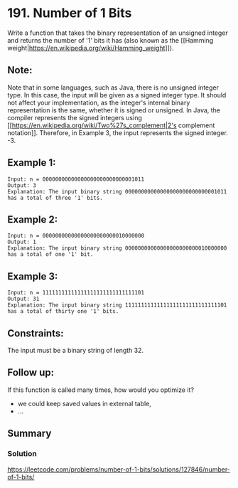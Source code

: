 # 191. Number of 1 Bits

Write a function that takes the binary representation of an unsigned integer and returns the number of '1' bits it has (also known as the [[Hamming weight|https://en.wikipedia.org/wiki/Hamming_weight]]).

## Note:

Note that in some languages, such as Java, there is no unsigned integer type. In this case, the input will be given as a signed integer type. It should not affect your implementation, as the integer's internal binary representation is the same, whether it is signed or unsigned.
In Java, the compiler represents the signed integers using [[https://en.wikipedia.org/wiki/Two%27s_complement|2's complement notation]]. Therefore, in Example 3, the input represents the signed integer. -3.

## Example 1:

    Input: n = 00000000000000000000000000001011
    Output: 3
    Explanation: The input binary string 00000000000000000000000000001011 has a total of three '1' bits.

## Example 2:

    Input: n = 00000000000000000000000010000000
    Output: 1
    Explanation: The input binary string 00000000000000000000000010000000 has a total of one '1' bit.

## Example 3:

    Input: n = 11111111111111111111111111111101
    Output: 31
    Explanation: The input binary string 11111111111111111111111111111101 has a total of thirty one '1' bits.
 
## Constraints:

The input must be a binary string of length 32.
 
## Follow up:

If this function is called many times, how would you optimize it?

- we could keep saved values in external table,
- ... 

## Summary

### Solution

https://leetcode.com/problems/number-of-1-bits/solutions/127846/number-of-1-bits/